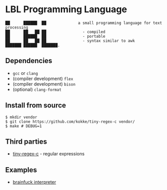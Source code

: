 # LBL Programming Language

```
██      ██████  ██              a small programming language for text processing
██      ██   ██ ██                - compiled
██      ██████  ██                - portable
██      ██   ██ ██                - syntax similar to awk
███████ ██████  ███████.
```

## Dependencies

- `gcc` or `clang`
- (compiler development) `flex`
- (compiler development) `bison`
- (optional) `clang-format`

## Install from source

```
$ mkdir vendor
$ git clone https://github.com/kokke/tiny-regex-c vendor/
$ make # DEBUG=1
```

## Third parties

- [tiny-regex-c](https://github.com/kokke/tiny-regex-c) - regular expressions

## Examples

- [brainfuck interpreter](examples/bf.lbl)

